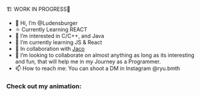 🏗 WORK IN PROGRESS🚧
- 👋 Hi, I’m @Ludensburger
- ⚛ Currently Learning REACT
- 👀 I’m interested in C/C++, and Java
- 🌱 I’m currently learning JS & React
- 🤝 In collaboration with [Jaco](https://github.com/jacocanete)
- 💞️ I’m looking to collaborate on almost anything as long as its interesting and fun, that will help me in my Journey as a Programmer.
- 📫 How to reach me: You can shoot a DM in Instagram @ryu.bmth

<!---
Ludensburger/Ludensburger is a ✨ special ✨ repository because its `README.md` (this file) appears on your GitHub profile.
You can click the Preview link to take a look at your changes.
--->


<h3 align="left">Check out my animation:</h3>
<p align="left">
  <a href="[https://link-to-your-animation.com](https://codepen.io/Ryu-Mendoza/pen/dyLORaE)" target="_blank">
    
  </a>
</p>

